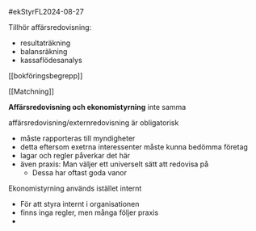 #ekStyrFL2024-08-27

Tillhör affärsredovisning:
- resultaträkning
- balansräkning
- kassaflödesanalys

[[bokföringsbegrepp]]




[[Matchning]] 


**Affärsredovisning och ekonomistyrning**
inte samma

affärsredovisning/externredovisning är obligatorisk
- måste rapporteras till myndigheter
- detta eftersom exetrna interessenter måste kunna bedömma företag
- lagar och regler påverkar det här
- även praxis: Man väljer ett universelt sätt att redovisa på
	- Dessa har oftast goda vanor

Ekonomistyrning används istället internt
- För att styra internt i organisationen
- finns inga regler, men många följer praxis
- 